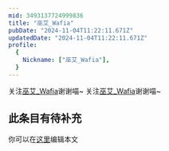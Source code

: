 ```yaml
---
mid: 3493137724999836
title: "巫艾_Wafia"
pubDate: "2024-11-04T11:22:11.671Z"
updatedDate: "2024-11-04T11:22:11.671Z"
profile:
  {
    Nickname: ["巫艾_Wafia"],
  }
---
```


关注[巫艾_Wafia](https://space.bilibili.com/3493137724999836)谢谢喵~ 关注[巫艾_Wafia](https://space.bilibili.com/3493137724999836)谢谢喵~

## 此条目有待补充
你可以在[这里](https://github.com/Yuhanawa/VTuber.ICU-Content/edit/master/v/巫艾_Wafia/index.md)编辑本文
